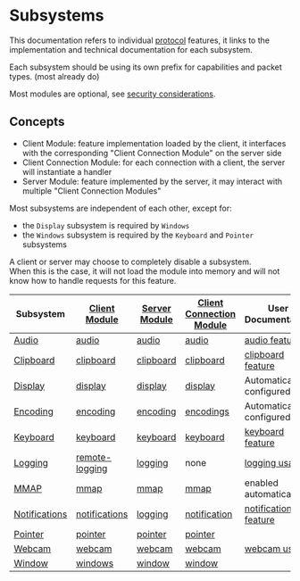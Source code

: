 # Subsystems

This documentation refers to individual [protocol](../Network/Protocol.md) features,
it links to the implementation and technical documentation for each subsystem.

Each subsystem should be using its own prefix for capabilities and packet types. (most already do)

Most modules are optional, see [security considerations](../Usage/Security.md).

## Concepts

* Client Module: feature implementation loaded by the client, it interfaces with the corresponding "Client Connection Module" on the server side
* Client Connection Module: for each connection with a client, the server will instantiate a handler
* Server Module: feature implemented by the server, it may interact with multiple "Client Connection Modules"


Most subsystems are independent of each other, except for:
* the `Display` subsystem is required by `Windows`
* the `Windows` subsystem is required by the `Keyboard` and `Pointer` subsystems

A client or server may choose to completely disable a subsystem.\
When this is the case, it will not load the module into memory and will not know how to handle requests for this feature.


| Subsystem                         | [Client Module](https://github.com/Xpra-org/xpra/blob/master/xpra/client/subsystem/)                | [Server Module](https://github.com/Xpra-org/xpra/blob/master/xpra/server/subsystem)           | [Client Connection Module](https://github.com/Xpra-org/xpra/blob/master/xpra/server/source/)    | User Documentation                                    |
|-----------------------------------|-----------------------------------------------------------------------------------------------------|-----------------------------------------------------------------------------------------------|-------------------------------------------------------------------------------------------------|-------------------------------------------------------|
| [Audio](Audio.md)                 | [audio](https://github.com/Xpra-org/xpra/blob/master/xpra/client/subsystem/audio.py)                | [audio](https://github.com/Xpra-org/xpra/blob/master/xpra/server/subsystem/audio.py)          | [audio](https://github.com/Xpra-org/xpra/blob/master/xpra/server/source/audio.py)               | [audio feature](../Features/Audio.md)                 |
| [Clipboard](Clipboard.md)         | [clipboard](https://github.com/Xpra-org/xpra/blob/master/xpra/client/subsystem/clipboard.py)        | [clipboard](https://github.com/Xpra-org/xpra/blob/master/xpra/server/subsystem/clipboard.py)  | [clipboard](https://github.com/Xpra-org/xpra/blob/master/xpra/server/source/clipboard.py)       | [clipboard feature](../Features/Clipboard.md)         |
| [Display](Display.md)             | [display](https://github.com/Xpra-org/xpra/blob/master/xpra/client/subsystem/display.py)            | [display](https://github.com/Xpra-org/xpra/blob/master/xpra/server/subsystem/display.py)      | [display](https://github.com/Xpra-org/xpra/blob/master/xpra/server/source/display.py)           | Automatically configured                              |
| [Encoding](Encoding.md)           | [encoding](https://github.com/Xpra-org/xpra/blob/master/xpra/client/subsystem/encodings.py)         | [encoding](https://github.com/Xpra-org/xpra/blob/master/xpra/server/subsystem/encoding.py)    | [encodings](https://github.com/Xpra-org/xpra/blob/master/xpra/server/source/encodings.py)       | Automatically configured                              |
| [Keyboard](Keyboard.md)           | [keyboard](https://github.com/Xpra-org/xpra/blob/master/xpra/client/subsystem/keyboard.py)          | [keyboard](https://github.com/Xpra-org/xpra/blob/master/xpra/server/subsystem/keyboard.py)    | [keyboard](https://github.com/Xpra-org/xpra/blob/master/xpra/server/source/keyboard.py)         | [keyboard feature](../Features/Keyboard.md)           |
| [Logging](Logging.md)             | [remote-logging](https://github.com/Xpra-org/xpra/blob/master/xpra/client/subsystem/logging.py)     | [logging](https://github.com/Xpra-org/xpra/blob/master/xpra/server/subsystem/logging.py)      | none                                                                                            | [logging usage](../Usage/Logging.md)                  |
| [MMAP](MMAP.md)                   | [mmap](https://github.com/Xpra-org/xpra/blob/master/xpra/client/subsystem/mmap.py)                  | [mmap](https://github.com/Xpra-org/xpra/blob/master/xpra/server/subsystem/mmap.py)            | [mmap](https://github.com/Xpra-org/xpra/blob/master/xpra/server/source/mmap.py)                 | enabled automatically                                 |
| [Notifications](Notifications.md) | [notifications](https://github.com/Xpra-org/xpra/blob/master/xpra/client/subsystem/notification.py) | [logging](https://github.com/Xpra-org/xpra/blob/master/xpra/server/subsystem/notification.py) | [notification](https://github.com/Xpra-org/xpra/blob/master/xpra/server/source/notification.py) | [notifications feature](../Features/Notifications.md) |
| [Pointer](Pointer.md)             | [pointer](https://github.com/Xpra-org/xpra/blob/master/xpra/client/subsystem/pointer.py)            | [pointer](https://github.com/Xpra-org/xpra/blob/master/xpra/server/subsystem/pointer.py)      | [pointer](https://github.com/Xpra-org/xpra/blob/master/xpra/server/source/pointer.py)           |                                                       |
| [Webcam](Webcam.md)               | [webcam](https://github.com/Xpra-org/xpra/blob/master/xpra/client/subsystem/webcam.py)              | [webcam](https://github.com/Xpra-org/xpra/blob/master/xpra/server/subsystem/webcam.py)        | [webcam](https://github.com/Xpra-org/xpra/blob/master/xpra/server/source/webcam.py)             | [webcam usage](../Features/Webcam.md)                 |
| [Window](Window.md)               | [windows](https://github.com/Xpra-org/xpra/blob/master/xpra/client/subsystem/windows.py)            | [window](https://github.com/Xpra-org/xpra/blob/master/xpra/server/subsystem/window.py)        | [window](https://github.com/Xpra-org/xpra/blob/master/xpra/server/source/windows.py)            |                                                       |
